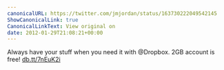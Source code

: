 ```yaml
---
canonicalURL: https://twitter.com/jmjordan/status/163730222049542145
ShowCanonicalLink: true
CanonicalLinkText: View original on
date: 2012-01-29T21:08:21+00:00
---
```

Always have your stuff when you need it with @Dropbox. 2GB account is free! [db.tt/7nEuK2i](http://db.tt/7nEuK2i)